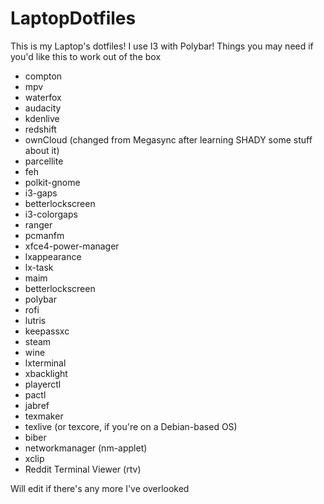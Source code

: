 # LaptopDotfiles
This is my Laptop's dotfiles! I use I3 with Polybar!
Things you may need if you'd like this to work out of the box
- compton
- mpv
- waterfox
- audacity
- kdenlive
- redshift
- ownCloud (changed from Megasync after learning SHADY some stuff about it)
- parcellite
- feh
- polkit-gnome
- i3-gaps
- betterlockscreen
- i3-colorgaps
- ranger
- pcmanfm
- xfce4-power-manager
- lxappearance
- lx-task
- maim
- betterlockscreen
- polybar
- rofi
- lutris
- keepassxc
- steam
- wine
- lxterminal
- xbacklight
- playerctl
- pactl
- jabref
- texmaker
- texlive (or texcore, if you're on a Debian-based OS)
- biber
- networkmanager (nm-applet)
- xclip
- Reddit Terminal Viewer (rtv)

Will edit if there's any more I've overlooked
